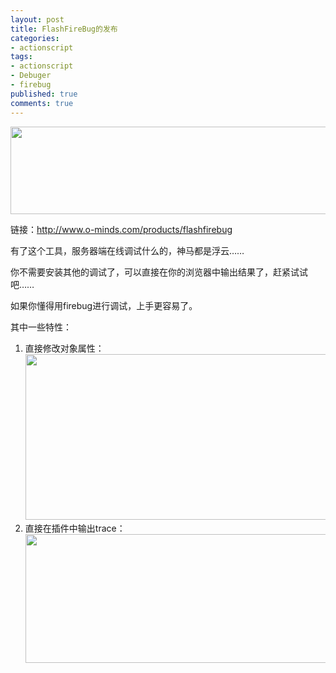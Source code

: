 ```yaml
---
layout: post
title: FlashFireBug的发布
categories:
- actionscript
tags:
- actionscript
- Debuger
- firebug
published: true
comments: true
---
```

<p><p style="text-align: center;"><a href="http://www.o-minds.com/products/flashfirebug" target="_blank"><img class="size-full wp-image-816 aligncenter" title="201102181" src="{{site.url}}/media/2011/02/201102181.jpg" alt="" width="527" height="140" /></a></p>
链接：<a href="http://www.o-minds.com/products/flashfirebug">http://www.o-minds.com/products/flashfirebug</a></p>

<p>有了这个工具，服务器端在线调试什么的，神马都是浮云……</p>

<p>你不需要安装其他的调试了，可以直接在你的浏览器中输出结果了，赶紧试试吧……</p>

<p>如果你懂得用firebug进行调试，上手更容易了。</p>

<p>其中一些特性：
<ol>
	<li>直接修改对象属性：
<a href="{{site.url}}/media/2011/02/view_change_object_properties.jpg"><img class="alignnone size-full wp-image-818" title="view_change_object_properties" src="{{site.url}}/media/2011/02/view_change_object_properties.jpg" alt="" width="619" height="265" /></a></li>
	<li>直接在插件中输出trace：
<a href="{{site.url}}/media/2011/02/trace_output.jpg"><img class="alignnone size-full wp-image-817" title="trace_output" src="{{site.url}}/media/2011/02/trace_output.jpg" alt="" width="555" height="206" /></a></li>
</ol></p>
